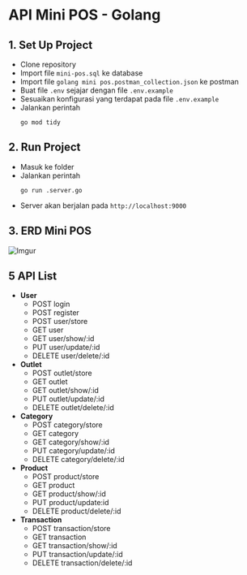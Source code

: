 
# API Mini POS - Golang

## 1. Set Up Project

 - Clone repository
 - Import file `mini-pos.sql` ke database
 - Import file `golang mini pos.postman_collection.json` ke postman
 - Buat file `.env` sejajar dengan file `.env.example`
 - Sesuaikan konfigurasi yang terdapat pada file `.env.example`
 - Jalankan perintah
    ```
    go mod tidy
    ```

## 2. Run Project

 - Masuk ke folder
 - Jalankan perintah
    ```
    go run .server.go
    ```
- Server akan berjalan pada `http://localhost:9000`

## 3. ERD Mini POS 
![Imgur](https://i.postimg.cc/K8hLF352/Screen-Shot-2022-08-11-at-14-13-27.png)

## 5 API List
 - **User**
    - POST login
    - POST register
    - POST user/store
    - GET user
    - GET user/show/:id
    - PUT user/update/:id
    - DELETE user/delete/:id
 - **Outlet**
   - POST outlet/store
   - GET outlet
   - GET outlet/show/:id
   - PUT outlet/update/:id
   - DELETE outlet/delete/:id
 - **Category**
    - POST category/store
    - GET category
    - GET category/show/:id
    - PUT category/update/:id
    - DELETE category/delete/:id
 - **Product**
    - POST product/store
    - GET product
    - GET product/show/:id
    - PUT product/update:id
    - DELETE product/delete/:id
 - **Transaction**
   - POST transaction/store
   - GET transaction
   - GET transaction/show/:id
   - PUT transaction/update/:id
   - DELETE transaction/delete/:id
